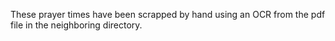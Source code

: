 These prayer times have been scrapped by hand using an OCR from the pdf file in the neighboring directory.
